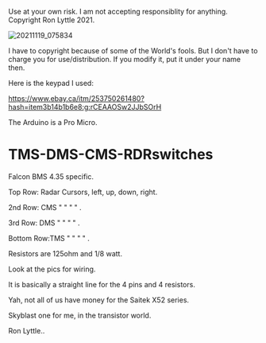 Use at your own risk.
I am not accepting responsiblity for anything.
Copyright Ron Lyttle 2021.


![20211119_075834](https://user-images.githubusercontent.com/92828067/142646098-b7e41da9-96fe-4a3d-8b93-7f099cb096a7.jpg)


I have to copyright because of some of the World's fools.
But I don't have to charge you for use/distribution.
If you modify it, put it under your name then.

Here is the keypad I used:

https://www.ebay.ca/itm/253750261480?hash=item3b14b1b6e8:g:rCEAAOSw2JJbSOrH 

The Arduino is a Pro Micro.


# TMS-DMS-CMS-RDRswitches

Falcon BMS 4.35 specific.


Top Row:   Radar Cursors, left, up, down, right.

2nd Row:   CMS              "    "    "     "  .

3rd Row:   DMS              "    "    "     "  .

Bottom Row:TMS              "    "    "     "  .



Resistors are 125ohm and 1/8 watt.

Look at the pics for wiring. 

It is basically a straight line for the 4 pins and 4 resistors.

Yah, not all of us have money for the Saitek X52 series.

Skyblast one for me, in the transistor world.

Ron Lyttle..
